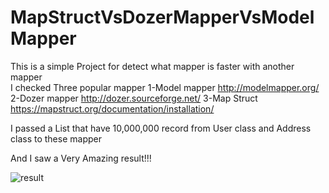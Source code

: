 # MapStructVsDozerMapperVsModelMapper 
This is a simple Project for detect what mapper is faster with another mapper <br />
I checked Three popular mapper
1-Model mapper http://modelmapper.org/
2-Dozer mapper http://dozer.sourceforge.net/
3-Map Struct https://mapstruct.org/documentation/installation/

I passed a List that have 10,000,000 record from User class and Address class to these mapper

And I saw a Very Amazing result!!!


![result](https://user-images.githubusercontent.com/71474273/187243719-1d11f299-b9ad-4263-ade3-9bc7a0e47ea7.png)
